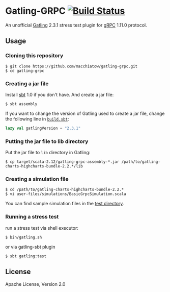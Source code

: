 # Gatling-GRPC [![Build Status](https://travis-ci.org/macchiatow/gatling-grpc.svg?branch=master)](https://travis-ci.org/macchiatow/gatling-grpc)

An unofficial [Gatling](http://gatling.io/) 2.3.1 stress test plugin
for [gRPC](https://grpc.io) 1.11.0 protocol.

## Usage

### Cloning this repository

    $ git clone https://github.com/macchiatow/gatling-grpc.git
    $ cd gatling-grpc

### Creating a jar file

Install [sbt](http://www.scala-sbt.org/) 1.0 if you don't have.
And create a jar file:

    $ sbt assembly

If you want to change the version of Gatling used to create a jar file,
change the following line in [`build.sbt`](build.sbt):

```scala
lazy val gatlingVersion = "2.3.1"
```

### Putting the jar file to lib directory

Put the jar file to `lib` directory in Gatling:

    $ cp target/scala-2.12/gatling-grpc-assembly-*.jar /path/to/gatling-charts-highcharts-bundle-2.2.*/lib

###  Creating a simulation file

    $ cd /path/to/gatling-charts-highcharts-bundle-2.2.*
    $ vi user-files/simulations/BasicGrpcSimulation.scala

You can find sample simulation files in the [test directory](src/test/scala/me/macchiatow/gatling/grpc).

### Running a stress test

run a stress test via shell executor:

    $ bin/gatling.sh
    
or via gatling-sbt plugin
    
    $ sbt gatling:test

## License

Apache License, Version 2.0